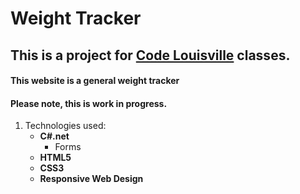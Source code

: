# Weight Tracker
## This is a project for [Code Louisville](https://www.codelouisville.org) classes.
#### This website is a general weight tracker

#### Please note, this is work in progress.

1. Technologies used:
	* **C#.net**
		* Forms
	* **HTML5**
    * **CSS3**
    * **Responsive Web Design**